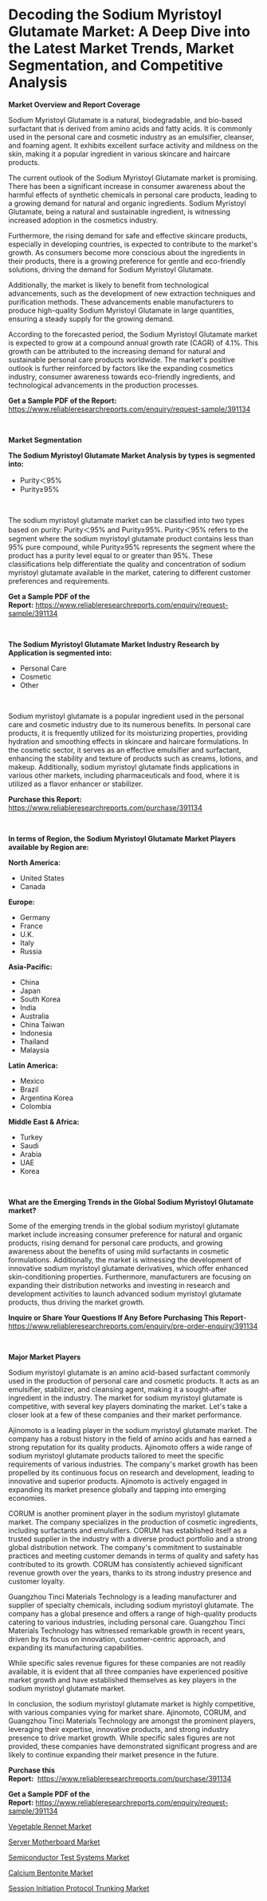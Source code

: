 <p><h1>Decoding the Sodium Myristoyl Glutamate Market: A Deep Dive into the Latest Market Trends, Market Segmentation, and Competitive Analysis</h1></p><p><strong>Market Overview and Report Coverage</strong></p>
<p><p>Sodium Myristoyl Glutamate is a natural, biodegradable, and bio-based surfactant that is derived from amino acids and fatty acids. It is commonly used in the personal care and cosmetic industry as an emulsifier, cleanser, and foaming agent. It exhibits excellent surface activity and mildness on the skin, making it a popular ingredient in various skincare and haircare products.</p><p>The current outlook of the Sodium Myristoyl Glutamate market is promising. There has been a significant increase in consumer awareness about the harmful effects of synthetic chemicals in personal care products, leading to a growing demand for natural and organic ingredients. Sodium Myristoyl Glutamate, being a natural and sustainable ingredient, is witnessing increased adoption in the cosmetics industry.</p><p>Furthermore, the rising demand for safe and effective skincare products, especially in developing countries, is expected to contribute to the market's growth. As consumers become more conscious about the ingredients in their products, there is a growing preference for gentle and eco-friendly solutions, driving the demand for Sodium Myristoyl Glutamate.</p><p>Additionally, the market is likely to benefit from technological advancements, such as the development of new extraction techniques and purification methods. These advancements enable manufacturers to produce high-quality Sodium Myristoyl Glutamate in large quantities, ensuring a steady supply for the growing demand.</p><p>According to the forecasted period, the Sodium Myristoyl Glutamate market is expected to grow at a compound annual growth rate (CAGR) of 4.1%. This growth can be attributed to the increasing demand for natural and sustainable personal care products worldwide. The market's positive outlook is further reinforced by factors like the expanding cosmetics industry, consumer awareness towards eco-friendly ingredients, and technological advancements in the production processes.</p></p>
<p><strong>Get a Sample PDF of the Report:</strong> <a href="https://www.reliableresearchreports.com/enquiry/request-sample/391134">https://www.reliableresearchreports.com/enquiry/request-sample/391134</a></p>
<p>&nbsp;</p>
<p><strong>Market Segmentation</strong></p>
<p><strong>The Sodium Myristoyl Glutamate Market Analysis by types is segmented into:</strong></p>
<p><ul><li>Purity＜95%</li><li>Purity≥95%</li></ul></p>
<p>&nbsp;</p>
<p><p>The sodium myristoyl glutamate market can be classified into two types based on purity: Purity＜95% and Purity≥95%. Purity＜95% refers to the segment where the sodium myristoyl glutamate product contains less than 95% pure compound, while Purity≥95% represents the segment where the product has a purity level equal to or greater than 95%. These classifications help differentiate the quality and concentration of sodium myristoyl glutamate available in the market, catering to different customer preferences and requirements.</p></p>
<p><strong>Get a Sample PDF of the Report:</strong>&nbsp;<a href="https://www.reliableresearchreports.com/enquiry/request-sample/391134">https://www.reliableresearchreports.com/enquiry/request-sample/391134</a></p>
<p>&nbsp;</p>
<p><strong>The Sodium Myristoyl Glutamate Market Industry Research by Application is segmented into:</strong></p>
<p><ul><li>Personal Care</li><li>Cosmetic</li><li>Other</li></ul></p>
<p>&nbsp;</p>
<p><p>Sodium myristoyl glutamate is a popular ingredient used in the personal care and cosmetic industry due to its numerous benefits. In personal care products, it is frequently utilized for its moisturizing properties, providing hydration and smoothing effects in skincare and haircare formulations. In the cosmetic sector, it serves as an effective emulsifier and surfactant, enhancing the stability and texture of products such as creams, lotions, and makeup. Additionally, sodium myristoyl glutamate finds applications in various other markets, including pharmaceuticals and food, where it is utilized as a flavor enhancer or stabilizer.</p></p>
<p><strong>Purchase this Report:</strong>&nbsp; <a href="https://www.reliableresearchreports.com/purchase/391134">https://www.reliableresearchreports.com/purchase/391134</a></p>
<p>&nbsp;</p>
<p><strong>In terms of Region, the Sodium Myristoyl Glutamate Market Players available by Region are:</strong></p>
<p>
    <p> <strong> North America: </strong>
        <ul>
            <li>United States</li>
            <li>Canada</li>
        </ul>
        </p> 
    <p> <strong> Europe: </strong>
        <ul>
            <li>Germany</li>
            <li>France</li>
            <li>U.K.</li>
            <li>Italy</li>
            <li>Russia</li>
        </ul>
        </p> 
    <p> <strong> Asia-Pacific: </strong>
        <ul>
            <li>China</li>
            <li>Japan</li>
            <li>South Korea</li>
            <li>India</li>
            <li>Australia</li>
            <li>China Taiwan</li>
            <li>Indonesia</li>
            <li>Thailand</li>
            <li>Malaysia</li>
        </ul>
        </p> 
    <p> <strong> Latin America: </strong>
        <ul>
            <li>Mexico</li>
            <li>Brazil</li>
            <li>Argentina Korea</li>
            <li>Colombia</li>
        </ul>
        </p> 
    <p> <strong> Middle East & Africa: </strong>
        <ul>
            <li>Turkey</li>
            <li>Saudi</li>
            <li>Arabia</li>
            <li>UAE</li>
            <li>Korea</li>
        </ul>
    </p>
    </p>
<p>&nbsp;</p>
<p><strong>What are the Emerging Trends in the Global Sodium Myristoyl Glutamate market?</strong></p>
<p><p>Some of the emerging trends in the global sodium myristoyl glutamate market include increasing consumer preference for natural and organic products, rising demand for personal care products, and growing awareness about the benefits of using mild surfactants in cosmetic formulations. Additionally, the market is witnessing the development of innovative sodium myristoyl glutamate derivatives, which offer enhanced skin-conditioning properties. Furthermore, manufacturers are focusing on expanding their distribution networks and investing in research and development activities to launch advanced sodium myristoyl glutamate products, thus driving the market growth.</p></p>
<p><strong>Inquire or Share Your Questions If Any Before Purchasing This Report</strong>- <a href="https://www.reliableresearchreports.com/enquiry/pre-order-enquiry/391134">https://www.reliableresearchreports.com/enquiry/pre-order-enquiry/391134</a></p>
<p>&nbsp;</p>
<p><strong>Major Market Players</strong></p>
<p><p>Sodium myristoyl glutamate is an amino acid-based surfactant commonly used in the production of personal care and cosmetic products. It acts as an emulsifier, stabilizer, and cleansing agent, making it a sought-after ingredient in the industry. The market for sodium myristoyl glutamate is competitive, with several key players dominating the market. Let's take a closer look at a few of these companies and their market performance.</p><p>Ajinomoto is a leading player in the sodium myristoyl glutamate market. The company has a robust history in the field of amino acids and has earned a strong reputation for its quality products. Ajinomoto offers a wide range of sodium myristoyl glutamate products tailored to meet the specific requirements of various industries. The company's market growth has been propelled by its continuous focus on research and development, leading to innovative and superior products. Ajinomoto is actively engaged in expanding its market presence globally and tapping into emerging economies.</p><p>CORUM is another prominent player in the sodium myristoyl glutamate market. The company specializes in the production of cosmetic ingredients, including surfactants and emulsifiers. CORUM has established itself as a trusted supplier in the industry with a diverse product portfolio and a strong global distribution network. The company's commitment to sustainable practices and meeting customer demands in terms of quality and safety has contributed to its growth. CORUM has consistently achieved significant revenue growth over the years, thanks to its strong industry presence and customer loyalty.</p><p>Guangzhou Tinci Materials Technology is a leading manufacturer and supplier of specialty chemicals, including sodium myristoyl glutamate. The company has a global presence and offers a range of high-quality products catering to various industries, including personal care. Guangzhou Tinci Materials Technology has witnessed remarkable growth in recent years, driven by its focus on innovation, customer-centric approach, and expanding its manufacturing capabilities.</p><p>While specific sales revenue figures for these companies are not readily available, it is evident that all three companies have experienced positive market growth and have established themselves as key players in the sodium myristoyl glutamate market.</p><p>In conclusion, the sodium myristoyl glutamate market is highly competitive, with various companies vying for market share. Ajinomoto, CORUM, and Guangzhou Tinci Materials Technology are amongst the prominent players, leveraging their expertise, innovative products, and strong industry presence to drive market growth. While specific sales figures are not provided, these companies have demonstrated significant progress and are likely to continue expanding their market presence in the future.</p></p>
<p><strong>Purchase this Report:</strong>&nbsp;&nbsp;<a href="https://www.reliableresearchreports.com/purchase/391134">https://www.reliableresearchreports.com/purchase/391134</a></p>
<p></p>
<p><strong>Get a Sample PDF of the Report:</strong>&nbsp;<a href="https://www.reliableresearchreports.com/enquiry/request-sample/391134">https://www.reliableresearchreports.com/enquiry/request-sample/391134</a></p>
<p><p><a href="https://github.com/Krish2023na/Market-Research-Report-List-1/blob/main/vegetable-rennet-market.md">Vegetable Rennet Market</a></p><p><a href="https://medium.com/@birdielynch645/server-motherboard-market-insight-market-trends-growth-forecasted-from-2023-to-2030-05afa8184b01">Server Motherboard Market</a></p><p><a href="https://medium.com/@royalhoeger626/analyzing-semiconductor-test-systems-market-global-industry-perspective-and-forecast-2023-to-17e8913f878c">Semiconductor Test Systems Market</a></p><p><a href="https://github.com/kuntayevaz/Market-Research-Report-List-1/blob/main/calcium-bentonite-market.md">Calcium Bentonite Market</a></p><p><a href="https://medium.com/@pauladams6h/session-initiation-protocol-trunking-market-report-reveals-the-latest-trends-and-growth-d149cef4a1e3">Session Initiation Protocol Trunking Market</a></p></p>